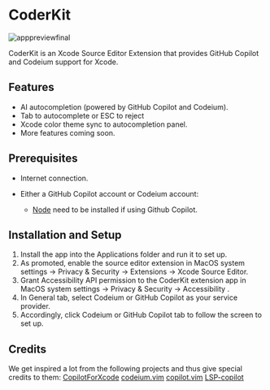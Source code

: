 # CoderKit
![apppreviewfinal](https://github.com/user-attachments/assets/c17c5829-c36d-44df-93e0-0ecf26d2f491)

CoderKit is an Xcode Source Editor Extension that provides GitHub Copilot and Codeium support for Xcode.

## Features

- AI autocompletion (powered by GitHub Copilot and Codeium).
- Tab to autocomplete or ESC to reject
- Xcode color theme sync to autocompletion panel.
- More features coming soon.

## Prerequisites

- Internet connection.

- Either a GitHub Copilot account or Codeium account:
  - [Node](https://nodejs.org/) need to be installed if using Github Copilot.

## Installation and Setup

1. Install the app into the Applications folder and run it to set up.
2. As promoted, enable the source editor extension in MacOS system settings -> Privacy & Security -> Extensions -> Xcode Source Editor.
3. Grant Accessibility API permission to the CoderKit extension app in MacOS system settings -> Privacy & Security -> Accessibility .
4. In General tab, select Codeium or GitHub Copilot as your service provider.
5. Accordingly, click Codeium or GitHub Copilot tab to follow the screen to set up.

## Credits
We get inspired a lot from the following projects and thus give special credits to them:
[CopilotForXcode](https://github.com/intitni/CopilotForXcode)
[codeium.vim](https://github.com/Exafunction/codeium.vim)
[copilot.vim](https://github.com/github/copilot.vim)
[LSP-copilot](https://github.com/TerminalFi/LSP-copilot)

